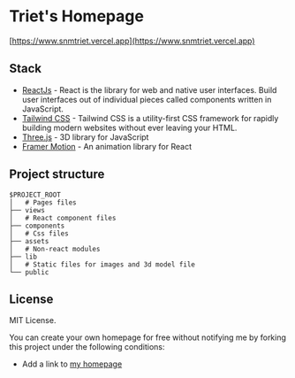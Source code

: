 # Triet's Homepage

[https://www.snmtriet.vercel.app](https://www.snmtriet.vercel.app)

## Stack

- [ReactJs](https://react.dev) - React is the library for web and native user interfaces. Build user interfaces out of individual pieces called components written in JavaScript.
- [Tailwind CSS](https://chakra-ui.com/) - Tailwind CSS is a utility-first CSS framework for rapidly building modern websites without ever leaving your HTML.
- [Three.js](https://threejs.org/) - 3D library for JavaScript
- [Framer Motion](https://www.framer.com/motion/) - An animation library for React

## Project structure

```
$PROJECT_ROOT
│   # Pages files
├── views
│   # React component files
├── components
│   # Css files
├── assets
│   # Non-react modules
├── lib
│   # Static files for images and 3d model file
└── public
```

## License

MIT License.

You can create your own homepage for free without notifying me by forking this project under the following conditions:

- Add a link to [my homepage](https://snmtriet.vercel.app)
